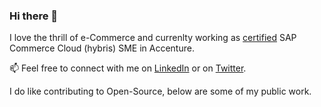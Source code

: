 ### Hi there 👋

I love the thrill of e-Commerce and currenlty working as [certified](https://www.youracclaim.com/badges/b0d86fa0-11b0-4a32-a7b6-fb487c1465b5) SAP Commerce Cloud (hybris) SME in Accenture.

📫 Feel free to connect with me on [LinkedIn](https://www.linkedin.com/in/pratikabu/) or on [Twitter](https://twitter.com/pratikabu).

I do like contributing to Open-Source, below are some of my public work.

<!--
**pratikabu/pratikabu** is a ✨ _special_ ✨ repository because its `README.md` (this file) appears on your GitHub profile.

Here are some ideas to get you started:

- 🔭 I’m currently working on ...
- 🌱 I’m currently learning ...
- 👯 I’m looking to collaborate on ...
- 🤔 I’m looking for help with ...
- 💬 Ask me about ...
- 📫 How to reach me: ...
- 😄 Pronouns: ...
- ⚡ Fun fact: ...
-->
